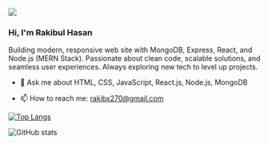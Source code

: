 ![](https://i.ibb.co.com/BHJ6wJGj/MERN-Stack-Developer-1.png)

### Hi,  I'm Rakibul Hasan

Building modern, responsive web site with MongoDB, Express, React, and Node.js (MERN Stack). Passionate about clean code, scalable solutions, and seamless user experiences. Always exploring new tech to level up projects.


- 💬 Ask me about HTML, CSS, JavaScript, React.js, Node.js, MongoDB

- 📫 How to reach me: rakibx270@gmail.com

[![Top Langs](https://github-readme-stats.vercel.app/api/top-langs/?username=zdf)](https://github.com/anuraghazra/github-readme-stats)

![GitHub stats](https://github-readme-stats.vercel.app/api?username=zdf&show_icons=true)  
